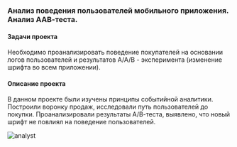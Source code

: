 ### Анализ поведения пользователей мобильного приложения. Анализ ААВ-теста.

#### Задачи проекта
Необходимо проанализировать поведение покупателей на основании логов пользователей и результатов А/А/В - эксперимента (изменение шрифта во всем приложении).


#### Описание проекта
В данном проекте были изучены принципы событийной аналитики. Построили воронку продаж, исследовали путь пользователей до покупки. Проанализировали результаты А/В-теста, выявлено, что новый шрифт не повлиял на поведение пользователей.

![analyst](https://user-images.githubusercontent.com/119577732/220056270-bb8bb27c-8c61-4358-8878-cbacd4485065.jpg)
